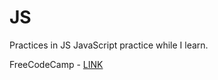 # JS
Practices in JS
JavaScript practice while I learn.

FreeCodeCamp - [LINK](https://www.freecodecamp.org/espanol/learn/javascript-algorithms-and-data-structures/)
